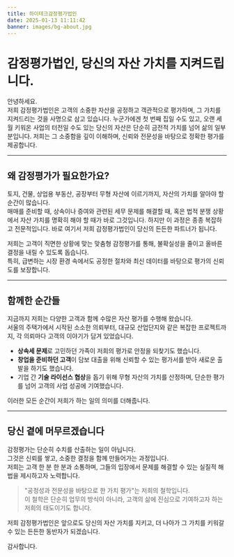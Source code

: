 ```yaml
---
title: 하이테크감정평가법인
date: 2025-01-13 11:11:42
banner: images/bg-about.jpg
---
```


# 감정평가법인, 당신의 자산 가치를 지켜드립니다.

안녕하세요.  
저희 감정평가법인은 고객의 소중한 자산을 공정하고 객관적으로 평가하며, 그 가치를 지켜드리는 것을 사명으로 삼고 있습니다. 누군가에겐 첫 번째 집일 수도 있고, 오랜 세월 키워온 사업의 터전일 수도 있는 당신의 자산은 단순히 금전적 가치를 넘어 삶의 일부분입니다. 저희는 그 소중함을 깊이 이해하며, 신뢰와 전문성을 바탕으로 정확한 평가를 제공합니다.

---

## 왜 감정평가가 필요한가요?

토지, 건물, 상업용 부동산, 공장부터 무형 자산에 이르기까지, 자산의 가치를 알아야 할 순간이 많습니다.  
매매를 준비할 때, 상속이나 증여와 관련된 세무 문제를 해결할 때, 혹은 법적 분쟁 상황에서 자산 가치를 명확히 해야 할 때가 바로 그것입니다. 하지만 이 과정은 종종 복잡하고 전문적입니다. 바로 여기서 저희 감정평가법인이 당신의 든든한 파트너가 됩니다.

저희는 고객이 직면한 상황에 맞는 맞춤형 감정평가를 통해, 불확실성을 줄이고 올바른 결정을 내릴 수 있도록 돕습니다.  
특히, 급변하는 시장 환경 속에서도 공정한 절차와 최신 데이터를 바탕으로 평가의 신뢰도를 보장합니다.

---

## 함께한 순간들

지금까지 저희는 다양한 고객과 함께 수많은 자산 평가를 수행해 왔습니다.  
서울의 주택가에서 시작된 소소한 의뢰부터, 대규모 산업단지와 같은 복잡한 프로젝트까지, 각 의뢰마다 고객의 이야기가 담겨 있었습니다.  

- **상속세 문제**로 고민하던 가족이 저희의 평가로 안정을 되찾기도 했습니다.  
- **창업을 준비하던 고객**이 담보 대출을 위해 신뢰할 수 있는 평가서를 받아 새로운 출발을 하기도 했습니다.  
- 기업 간 **기술 라이선스 협상**을 돕기 위해 무형 자산의 가치를 산정하며, 단순한 평가를 넘어 고객의 사업 성공에 기여했습니다.

이러한 모든 순간이 저희가 하는 일의 의미를 더해줍니다.

---

## 당신 곁에 머무르겠습니다

감정평가는 단순히 수치를 산출하는 일이 아닙니다.  
그것은 신뢰를 쌓고, 소중한 결정을 함께 만들어가는 과정입니다.  
저희는 고객 한 분 한 분과 소통하며, 그들의 입장에서 문제를 해결할 수 있는 실질적 해법을 제시하고자 노력합니다.

> "공정성과 전문성을 바탕으로 한 가치 평가"는 저희의 철학입니다.  
> 이 철학은 단순히 업무의 방식이 아니라, 고객의 삶에 진심으로 기여하고자 하는 저희의 태도이기도 합니다.

저희 감정평가법인은 앞으로도 당신의 자산 가치를 지키고, 더 나아가 그 가치를 키워갈 수 있는 든든한 동반자가 되겠습니다.

감사합니다.